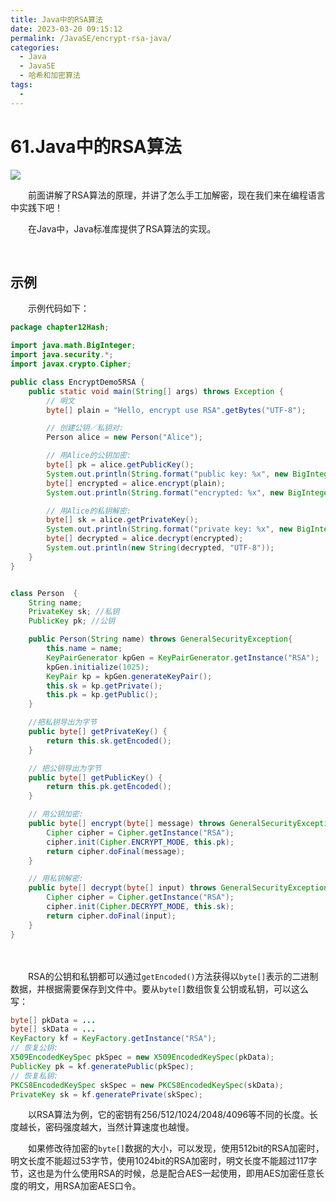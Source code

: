 ```yaml
---
title: Java中的RSA算法
date: 2023-03-20 09:15:12
permalink: /JavaSE/encrypt-rsa-java/
categories:
  - Java
  - JavaSE
  - 哈希和加密算法
tags:
  - 
---
```



# 61.Java中的RSA算法

![](https://image.peterjxl.com/blog/212.jpg)

　　前面讲解了RSA算法的原理，并讲了怎么手工加解密，现在我们来在编程语言中实践下吧！

　　在Java中，Java标准库提供了RSA算法的实现。

<!-- more -->　‍

## 示例

　　示例代码如下：

```java
package chapter12Hash;

import java.math.BigInteger;
import java.security.*;
import javax.crypto.Cipher;

public class EncryptDemo5RSA {
    public static void main(String[] args) throws Exception {
        // 明文
        byte[] plain = "Hello, encrypt use RSA".getBytes("UTF-8");

        // 创建公钥／私钥对:
        Person alice = new Person("Alice");

        // 用Alice的公钥加密:
        byte[] pk = alice.getPublicKey();
        System.out.println(String.format("public key: %x", new BigInteger(1, pk)));
        byte[] encrypted = alice.encrypt(plain);
        System.out.println(String.format("encrypted: %x", new BigInteger(1, encrypted)));

        // 用Alice的私钥解密:
        byte[] sk = alice.getPrivateKey();
        System.out.println(String.format("private key: %x", new BigInteger(1, sk)));
        byte[] decrypted = alice.decrypt(encrypted);
        System.out.println(new String(decrypted, "UTF-8"));
    }
}


class Person  {
    String name;
    PrivateKey sk; //私钥
    PublicKey pk; //公钥

    public Person(String name) throws GeneralSecurityException{
        this.name = name;
        KeyPairGenerator kpGen = KeyPairGenerator.getInstance("RSA");
        kpGen.initialize(1025);
        KeyPair kp = kpGen.generateKeyPair();
        this.sk = kp.getPrivate();
        this.pk = kp.getPublic();
    }

    //把私钥导出为字节
    public byte[] getPrivateKey() {
        return this.sk.getEncoded();
    }

    // 把公钥导出为字节
    public byte[] getPublicKey() {
        return this.pk.getEncoded();
    }

    // 用公钥加密:
    public byte[] encrypt(byte[] message) throws GeneralSecurityException {
        Cipher cipher = Cipher.getInstance("RSA");
        cipher.init(Cipher.ENCRYPT_MODE, this.pk);
        return cipher.doFinal(message);
    }

    // 用私钥解密:
    public byte[] decrypt(byte[] input) throws GeneralSecurityException {
        Cipher cipher = Cipher.getInstance("RSA");
        cipher.init(Cipher.DECRYPT_MODE, this.sk);
        return cipher.doFinal(input);
    }
}
```

　　‍

　　RSA的公钥和私钥都可以通过`getEncoded()`​方法获得以`byte[]`​表示的二进制数据，并根据需要保存到文件中。要从`byte[]`​数组恢复公钥或私钥，可以这么写：

```java
byte[] pkData = ...
byte[] skData = ...
KeyFactory kf = KeyFactory.getInstance("RSA");
// 恢复公钥:
X509EncodedKeySpec pkSpec = new X509EncodedKeySpec(pkData);
PublicKey pk = kf.generatePublic(pkSpec);
// 恢复私钥:
PKCS8EncodedKeySpec skSpec = new PKCS8EncodedKeySpec(skData);
PrivateKey sk = kf.generatePrivate(skSpec);
```

　　以RSA算法为例，它的密钥有256/512/1024/2048/4096等不同的长度。长度越长，密码强度越大，当然计算速度也越慢。

　　如果修改待加密的`byte[]`​数据的大小，可以发现，使用512bit的RSA加密时，明文长度不能超过53字节，使用1024bit的RSA加密时，明文长度不能超过117字节，这也是为什么使用RSA的时候，总是配合AES一起使用，即用AES加密任意长度的明文，用RSA加密AES口令。

　　‍
